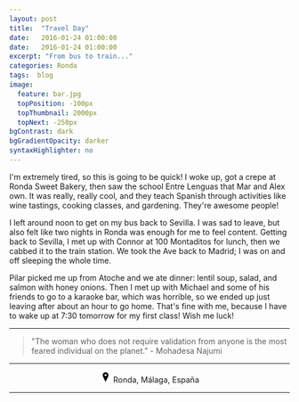 ```yaml
---
layout: post
title:  "Travel Day"
date:   2016-01-24 01:00:00
date:   2016-01-24 01:00:00
excerpt: "From bus to train..."
categories: Ronda
tags:  blog
image:
  feature: bar.jpg
  topPosition: -100px
  topThumbnail: 2000px
  topNext: -250px
bgContrast: dark
bgGradientOpacity: darker
syntaxHighlighter: no
---
```


I'm extremely tired, so this is going to be quick! I woke up, got a crepe at Ronda Sweet Bakery, then saw the school Entre Lenguas that Mar and Alex own. It was really, really cool, and they teach Spanish through activities like wine tastings, cooking classes, and gardening. They're awesome people!

I left around noon to get on my bus back to Sevilla. I was sad to leave, but also felt like two nights in Ronda was enough for me to feel content. Getting back to Sevilla, I met up with Connor at 100 Montaditos for lunch, then we cabbed it to the train station. We took the Ave back to Madrid; I was on and off sleeping the whole time.

Pilar picked me up from Atoche and we ate dinner: lentil soup, salad, and salmon with honey onions. Then I met up with Michael and some of his friends to go to a karaoke bar, which was horrible, so we ended up just leaving after about an hour to go home. That's fine with me, because I have to wake up at 7:30 tomorrow for my first class! Wish me luck!

<hr>

<blockquote class="largeQuote">"The woman who does not require validation from anyone is the most feared individual on the planet." - Mohadesa Najumi</blockquote>

<hr>

<center><img src="/assets/images/location.png" height=20px width=20px/> Ronda, Málaga, España</center>

<hr>
